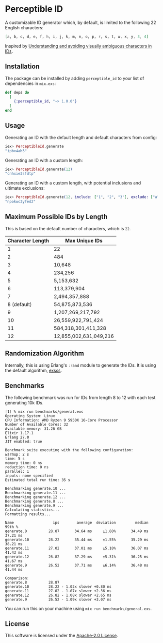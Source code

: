 # Perceptible ID

A customizable ID generator which, by default, is limited to the following 22 English characters:

```elixir
[a, b, c, d, e, f, h, i, j, k, m, n, o, p, r, s, t, w, x, y, 3, 4]
```

Inspired by [Understanding and avoiding visually ambiguous characters in IDs](https://gajus.com/blog/avoiding-visually-ambiguous-characters-in-ids#visually-unambiguous-dictionary).

## Installation

The package can be installed by adding `perceptible_id` to your list
of dependencies in `mix.exs`:

```elixir
def deps do
  [
    {:perceptible_id, "~> 1.0.0"}
  ]
end
```

## Usage

Generating an ID with the default length and default characters from config:

```elixir
iex> PerceptibleId.generate
"ipbx4ah3"
```

Generating an ID with a custom length:

```elixir
iex> PerceptibleId.generate(12)
"cnhxie3sfdtp"
```

Generating an ID with a custom length, with potential inclusions and
ultimate exclusions:

```elixir
iex> PerceptibleId.generate(12, include: ["1", "2", "3"], exclude: ["a", "b", "c"])
"npokwc3yfed2"
```

## Maximum Possible IDs by Length

This is based on the default number of characters, which is `22`.

| Character Length | Max Unique IDs         |
|------------------|------------------------|
| 1                | 22                     |
| 2                | 484                    |
| 3                | 10,648                 |
| 4                | 234,256                |
| 5                | 5,153,632              |
| 6                | 113,379,904            |
| 7                | 2,494,357,888          |
| 8 (default)      | 54,875,873,536         |
| 9                | 1,207,269,217,792      |
| 10               | 26,559,922,791,424     |
| 11               | 584,318,301,411,328    |
| 12               | 12,855,002,631,049,216 |

## Randomization Algorithm

Internally, this is using Erlang's `:rand` module to generate the
IDs. It is using the default algorithm, [exsss](https://www.erlang.org/doc/apps/stdlib/rand.html#default-algorithm).

## Benchmarks

The following benchmark was run for IDs from length 8 to 12 with each test generating 10k IDs.

```
[1] % mix run benchmarks/general.exs
Operating System: Linux
CPU Information: AMD Ryzen 9 5950X 16-Core Processor
Number of Available Cores: 32
Available memory: 31.26 GB
Elixir 1.17.1
Erlang 27.0
JIT enabled: true

Benchmark suite executing with the following configuration:
warmup: 2 s
time: 5 s
memory time: 0 ns
reduction time: 0 ns
parallel: 1
inputs: none specified
Estimated total run time: 35 s

Benchmarking generate.10 ...
Benchmarking generate.11 ...
Benchmarking generate.12 ...
Benchmarking generate.8 ...
Benchmarking generate.9 ...
Calculating statistics...
Formatting results...

Name                  ips        average  deviation         median         99th %
generate.8          28.87       34.64 ms     ±1.88%       34.49 ms       37.21 ms
generate.10         28.22       35.44 ms     ±1.55%       35.29 ms       38.21 ms
generate.11         27.02       37.01 ms     ±5.18%       36.07 ms       41.43 ms
generate.12         26.82       37.29 ms     ±5.31%       36.25 ms       41.67 ms
generate.9          26.52       37.71 ms     ±6.14%       36.48 ms       41.44 ms

Comparison:
generate.8          28.87
generate.10         28.22 - 1.02x slower +0.80 ms
generate.11         27.02 - 1.07x slower +2.36 ms
generate.12         26.82 - 1.08x slower +2.65 ms
generate.9          26.52 - 1.09x slower +3.07 ms
```

You can run this on your machine using `mix run benchmarks/general.exs`.

## License

This software is licensed under the [Apache-2.0 License](LICENSE).
